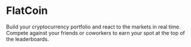 # FlatCoin
Build your cryptocurrency portfolio and react to the markets in real time. Compete against your friends or coworkers to earn your spot at the top of the leaderboards.
